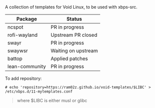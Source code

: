 A collection of templates for Void Linux, to be used with xbps-src.

| Package             | Status              |
| ------------------- | ----------------    |
| ncspot              | PR in progress      |
| rofi-wayland        | Upstream PR closed  |
| swayr               | PR in progress      |
| swaywsr             | Waiting on upstream |
| battop              | Applied patches     |
| lean-community      | PR in progress      |

To add repository:

```
# echo 'repository=https://ram02z.github.io/void-templates/$LIBC' > /etc/xbps.d/11-mytemplates.conf
```

> where $LIBC is either musl or glibc
